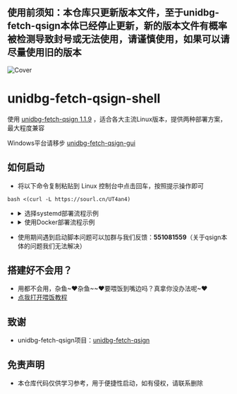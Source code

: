 ## 使用前须知：本仓库只更新版本文件，至于unidbg-fetch-qsign本体已经停止更新，新的版本文件有概率被检测导致封号或无法使用，请谨慎使用，如果可以请尽量使用旧的版本

![Cover](https://github.com/CikeyQi/unidbg-fetch-qsign-shell/assets/61369914/d6f08c4e-0788-41f8-8b70-32ed490cb56b)

# unidbg-fetch-qsign-shell

使用 [unidbg-fetch-qsign 1.1.9](https://github.com/fuqiuluo/unidbg-fetch-qsign/releases/tag/1.1.9) ，适合各大主流Linux版本，提供两种部署方案，最大程度兼容

Windows平台请移步 [unidbg-fetch-qsign-gui](https://github.com/CikeyQi/unidbg-fetch-qsign-gui) <br>

</div>

## 如何启动

- 将以下命令复制粘贴到 Linux 控制台中点击回车，按照提示操作即可

``` shell
bash <(curl -L https://sourl.cn/UT4an4)
```

- <details>
  <summary>选择systemd部署流程示例</summary>
  
  ```shell
  [root@localhost ~]# bash <(curl -L https://sourl.cn/UT4an4)
    % Total    % Received % Xferd  Average Speed   Time    Time     Time  Current
                                   Dload  Upload   Total   Spent    Left  Speed
  100   421  100   421    0     0   1604      0 --:--:-- --:--:-- --:--:--  1600
  100  9179  100  9179    0     0   4394      0  0:00:02  0:00:02 --:--:-- 10723
  请选择使用 systemd 或 Docker 进行管理
  1. systemd管理（官方推荐）
  2. Docker管理
  请输入数字以选择管理方式: 1
  当前系统中存在 systemd 服务
  正在下载并检查所需软件包，请稍等...
  已安装 unzip 工具，跳过安装
  已安装 Java 环境，跳过安装
  正在下载 unidbg-fetch-qsign，请稍等...
  下载 unidbg-fetch-qsign 完成，开始解压...
  正在下载 qsign_operations 脚本，请稍等...
  下载 qsign_operations 脚本成功，5 秒钟后启动...
  请选择 0 开始配置Qsign服务，若配置错误或需要修改请重新运行脚本并选择 启动qsign_operations.sh 
  请选择操作:
  0. 创建或更新 qsign 配置
  1. 重启 qsign
  2. 停止 qsign
  3. 启动 qsign
  4. 设置开机启动
  5. 禁用开机启动
  6. 查看运行状态
  7. 重载 qsign 服务
  8. 查看最近日志
  9. 查询内存和PID
  10. 导出运行日志
  11. 设置别名(qsign)
  请输入数字选项: 0
  
  JAVA_HOME 环境变量未找到，将查找可能的 JDK 安装目录。
  JDK is installed at: /usr/lib/jvm/jre-openjdk
  输入执行版本(比如 8.9.76) : 8.9.96
  创建 systemd 服务 /etc/systemd/system/qsign.service 成功。
  qsign 已启动.
  [root@localhost ~]# curl http://127.0.0.1:8080
  {
      "code": 0,
      "msg": "IAA 云天明 章北海",
      "data": {
          "version": "1.1.9",
          "protocol": {
              "qua": "V1_AND_SQ_8.9.96_5050_HDBM_T",
              "version": "8.9.96",
              "code": "5050",
              "package_name": "com.tencent.mobileqq"
          }
      }
  }
  ```

  </details>

- <details>
  <summary>使用Docker部署流程示例</summary>

  ```shell
  [root@localhost ~]# bash <(curl -L https://sourl.cn/UT4an4)
    % Total    % Received % Xferd  Average Speed   Time    Time     Time  Current
                                   Dload  Upload   Total   Spent    Left  Speed
  100   421  100   421    0     0   1537      0 --:--:-- --:--:-- --:--:--  1542
  100  9179  100  9179    0     0   5197      0  0:00:01  0:00:01 --:--:-- 10348
  请选择使用 systemd 或 Docker 进行管理
  1. systemd管理（官方推荐）
  2. Docker管理
  请输入数字以选择管理方式: 2
  已安装 Docker 环境，跳过安装
  Docker 已启动，跳过启动
  正在拉取 unidbg-fetch-qsign-docker 镜像...
  Using default tag: latest
  latest: Pulling from cikeyqi/unidbg-fetch-qsign-docker
  1efc276f4ff9: Pull complete 
  a2f2f93da482: Pull complete 
  12cca292b13c: Pull complete 
  d73cf48caaac: Pull complete 
  77de508cf504: Pull complete 
  22991f054630: Pull complete 
  19d6514ba1c1: Pull complete 
  Digest: sha256:097b6cc79ddcf6c329d9258307f4734407032dc7363d92267d5bcb9312f63e43
  Status: Downloaded newer image for cikeyqi/unidbg-fetch-qsign-docker:latest
  docker.io/cikeyqi/unidbg-fetch-qsign-docker:latest
  镜像拉取完成
  请输入容器名称(默认随机): qsign
  请输入TXLIB_VERSION(默认8.9.96):   
  请输入签名服务端口号(默认8080): 
  =========================
  容器名称: qsign
  TXLIB_VERSION: 8.9.96
  =========================
  请确认以上信息是否正确？[Y/n] Y
  正在启动容器，请稍等...
  2a5d896696f66a80dd11e1f3efb65d9418871d70ece987c44017839763fccd6e
  容器启动完成
  =========================
  签名服务已启动
  签名版本: 8.9.96
  公网地址: http://127.0.0.1:8080
  内网地址: http://127.0.0.1:8080
  =========================
  unidbg-fetch-qsign-docker 安装完成
  [root@localhost ~]# curl http://127.0.0.1:8080
  {
      "code": 0,
      "msg": "IAA 云天明 章北海",
      "data": {
          "version": "1.2.1",
          "protocol": {
              "qua": "V1_AND_SQ_8.9.96_5050_HDBM_T",
              "version": "8.9.96",
              "code": "5050",
              "package_name": "com.tencent.mobileqq"
          },
          "pid": 7
      }
  }
  ```

  </details>

- 使用期间遇到启动脚本问题可以加群与我们反馈：**551081559**（关于qsign本体的问题我们无法解决）

## 搭建好不会用？

- 用都不会用，杂鱼\~❤杂鱼\~\~❤要喂饭到嘴边吗？真拿你没办法呢~❤
- [点我打开喂饭教程](https://github.com/CikeyQi/unidbg-fetch-qsign-shell/issues/11)

## 致谢

- unidbg-fetch-qsign项目：[unidbg-fetch-qsign](https://github.com/fuqiuluo/unidbg-fetch-qsign)

## 免责声明

- 本仓库代码仅供学习参考，用于便捷性启动，如有侵权，请联系删除
